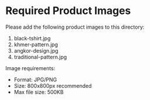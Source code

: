 # Required Product Images

Please add the following product images to this directory:

1. black-tshirt.jpg
2. khmer-pattern.jpg
3. angkor-design.jpg
4. traditional-pattern.jpg

Image requirements:
- Format: JPG/PNG
- Size: 800x800px recommended
- Max file size: 500KB
